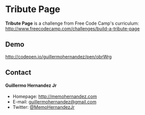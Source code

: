 Tribute Page
======
**Tribute Page** is a challenge from Free Code Camp's curriculum: http://www.freecodecamp.com/challenges/build-a-tribute-page

## Demo
http://codepen.io/guillermohernandez/pen/obrWrg

## Contact
#### Guillermo Hernandez Jr
* Homepage: http://memohernandez.com
* E-mail: guillermohernandez@gmail.com
* Twitter: [@MemoHernandezJr](https://twitter.com/MemoHernandezJr "MemoHernandezJr on Twitter")